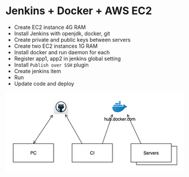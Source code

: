 # Jenkins + Docker + AWS EC2
* Create EC2 instance 4G RAM
* Install Jenkins with openjdk, docker, git
* Create private and public keys between servers
* Create two EC2 instances 1G RAM
* Install docker and run daemon for each
* Register app1, app2 in jenkins global setting
* Install `Publish over SSH` plugin
* Create jenkins item
* Run
* Update code and deploy

<img src="images/jenkins-docker.png" alt="jenkins docker" />
